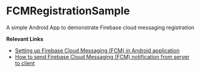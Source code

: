 # FCMRegistrationSample

A simple Android App to demonstrate Firebase cloud messaging registration


<b>Relevant Links</b>

* <a href="http://opensourceforgeeks.blogspot.in/2016/11/setting-up-firebase-cloud-messaging-fcm.html">Setting up Firebase Cloud Messaging (FCM) in Android application</a>
* <a href="http://opensourceforgeeks.blogspot.in/2016/11/how-to-send-firebase-cloud-messaging.html">How to send Firebase Cloud Messaging (FCM) notification from server to client</a>
